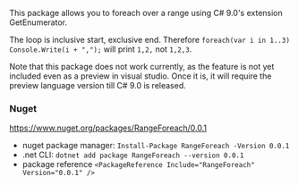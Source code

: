 This package allows you to foreach over a range using C# 9.0's extension GetEnumerator.

The loop is inclusive start, exclusive end. Therefore `foreach(var i in 1..3) Console.Write(i + ",");` will print `1,2,` not `1,2,3`.

Note that this package does not work currently, as the feature is not yet included even as a preview in visual studio. Once it is, it will require the preview language version till C# 9.0 is released.

### Nuget

https://www.nuget.org/packages/RangeForeach/0.0.1

- nuget package manager: `Install-Package RangeForeach -Version 0.0.1`
- .net CLI: `dotnet add package RangeForeach --version 0.0.1`
- package reference `<PackageReference Include="RangeForeach" Version="0.0.1" />`


